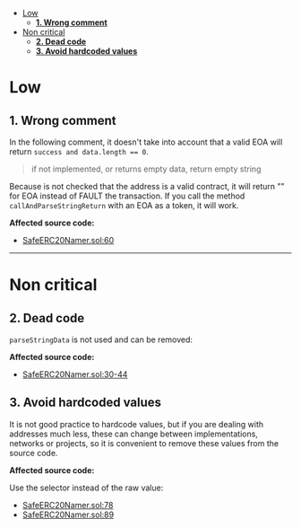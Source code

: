 - [Low](#low)
    - [**1. Wrong comment**](#1-wrong-comment)
- [Non critical](#non-critical)
    - [**2. Dead code**](#2-dead-code)
    - [**3. Avoid hardcoded values**](#3-avoid-hardcoded-values)

# Low

## **1. Wrong comment**

In the following comment, it doesn't take into account that a valid EOA will return `success and data.length == 0`.

> if not implemented, or returns empty data, return empty string

Because is not checked that the address is a valid contract, it will return "" for EOA instead of FAULT the transaction. If you call the method `callAndParseStringReturn` with an EOA as a token, it will work.

**Affected source code:**

- [SafeERC20Namer.sol:60](https://github.com/code-423n4/2022-12-caviar/blob/0212f9dc3b6a418803dbfacda0e340e059b8aae2/src/lib/SafeERC20Namer.sol#L60)

---

# Non critical

## **2. Dead code**

`parseStringData` is not used and can be removed:

**Affected source code:**

- [SafeERC20Namer.sol:30-44](https://github.com/code-423n4/2022-12-caviar/blob/0212f9dc3b6a418803dbfacda0e340e059b8aae2/src/lib/SafeERC20Namer.sol#L30-L44)

## **3. Avoid hardcoded values**

It is not good practice to hardcode values, but if you are dealing with addresses much less, these can change between implementations, networks or projects, so it is convenient to remove these values from the source code.

**Affected source code:**

Use the selector instead of the raw value:

- [SafeERC20Namer.sol:78](https://github.com/code-423n4/2022-12-caviar/blob/0212f9dc3b6a418803dbfacda0e340e059b8aae2/src/lib/SafeERC20Namer.sol#L78)
- [SafeERC20Namer.sol:89](https://github.com/code-423n4/2022-12-caviar/blob/0212f9dc3b6a418803dbfacda0e340e059b8aae2/src/lib/SafeERC20Namer.sol#L89)


